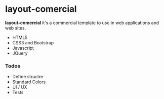 # layout-comercial

**layout-comercial** it's a commercial template to use in web applications and web sites. 

  - HTML5
  - CSS3 and Bootstrap
  - Javascript
  - JQuery
  
  ### Todos

 - Define structre
 - Standard Colors
 - UI / UX
 - Tests

